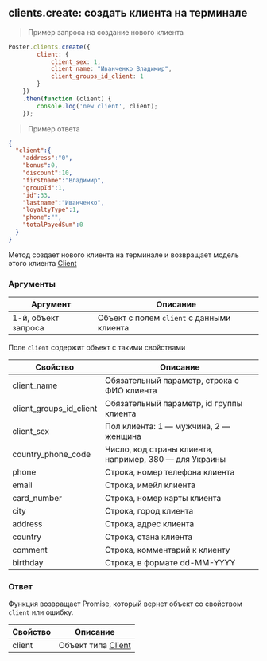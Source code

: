 ## clients.create: создать клиента на терминале

> Пример запроса на создание нового клиента 

```javascript
Poster.clients.create({
        client: {
            client_sex: 1,
            client_name: "Иванченко Владимир", 
            client_groups_id_client: 1
        }
    })
    .then(function (client) {
        console.log('new client', client);
    });
```

> Пример ответа 

```json
{
  "client":{
    "address":"0",
    "bonus":0,
    "discount":10,
    "firstname":"Владимир",
    "groupId":1,
    "id":33,
    "lastname":"Иванченко",
    "loyaltyType":1,
    "phone":"",
    "totalPayedSum":0
  }
}
```

Метод создает нового клиента на терминале и возвращает модель этого клиента [Client](/docs/v3/pos/types/client)

### Аргументы

Аргумент | Описание
-------- | --------
1-й, объект запроса | Объект с полем `client` с данными клиента
 
Поле `client` содержит объект с такими свойствами
 
Свойство | Описание
-------- | --------
client_name | Обязательный параметр, строка c ФИО клиента 
client_groups_id_client | Обязательный параметр, id группы клиента
client_sex | Пол клиента: 1 — мужчина, 2 — женщина
country_phone_code | Число, код страны клиента, например, 380 — для Украины
phone | Строка, номер телефона клиента  
email | Строка, имейл клиента
card_number | Строка, номер карты клиента
city | Строка, город клиента
address | Строка, адрес клиента
country | Строка, стана клиента
comment | Строка, комментарий к клиенту 
birthday | Строка, в формате dd-MM-YYYY

### Ответ

Функция возвращает Promise, который вернет объект со свойством `client` или ошибку. 

Свойство | Описание
-------- | --------
client | Объект типа [Client](/docs/v3/pos/types/client)
